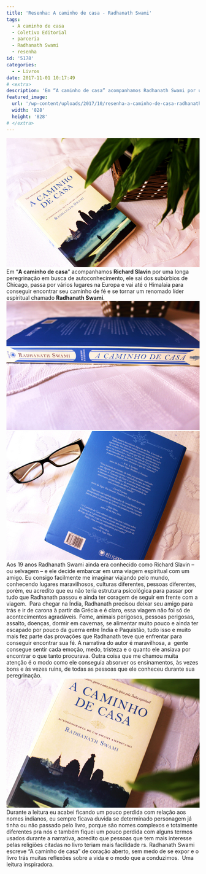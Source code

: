 ```yaml
---
title: 'Resenha: A caminho de casa - Radhanath Swami'
tags:
  - A caminho de casa
  - Coletivo Editorial
  - parceria
  - Radhanath Swami
  - resenha
id: '5178'
categories:
  - - Livros
date: 2017-11-01 10:17:49
# <extra>
description: 'Em “A caminho de casa” acompanhamos Radhanath Swami por uma longa peregrinação em busca de autoconhecimento,indo de Chicago ao Himalaia'
featured_image: 
  url: '/wp-content/uploads/2017/10/resenha-a-caminho-de-casa-radhanath-swami.jpg'
  width: '828'
  height: '828'
# </extra>
---
```


![capa ](/wp-content/uploads/2017/10/resenha-a-caminho-de-casa-radhanath-swami.jpg) Em “**A caminho de casa**” acompanhamos **Richard Slavin** por uma longa peregrinação em busca de autoconhecimento, ele sai dos subúrbios de Chicago, passa por vários lugares na Europa e vai até o Himalaia para conseguir encontrar seu caminho de fé e se tornar um renomado líder espiritual chamado **Radhanath Swami**. ![resumo-livro-a-caminho-de-casa](/wp-content/uploads/2017/10/lombada-livro-a-caminho-de-casa-de-radhanath-swami.jpg) ![resenha-livro-a-caminho-de-casa](/wp-content/uploads/2017/10/contra-capa-a-caminho-de-casa.jpg) Aos 19 anos Radhanath Swami ainda era conhecido como Richard Slavin – ou selvagem – e ele decide embarcar em uma viagem espiritual com um amigo. Eu consigo facilmente me imaginar viajando pelo mundo, conhecendo lugares maravilhosos, culturas diferentes, pessoas diferentes, porém, eu acredito que eu não teria estrutura psicológica para passar por tudo que Radhanath passou e ainda ter coragem de seguir em frente com a viagem.  Para chegar na Índia, Radhanath precisou deixar seu amigo para trás e ir de carona à partir da Grécia e é claro, essa viagem não foi só de acontecimentos agradáveis. Fome, animais perigosos, pessoas perigosas, assalto, doenças, dormir em cavernas, se alimentar muito pouco e ainda ter escapado por pouco da guerra entre Índia e Paquistão, tudo isso e muito mais fez parte das provações que Radhanath teve que enfrentar para conseguir encontrar sua fé. A narrativa do autor é maravilhosa, a  gente consegue sentir cada emoção, medo, tristeza e o quanto ele ansiava por encontrar o que tanto procurava. Outra coisa que me chamou muita atenção é o modo como ele conseguia absorver os ensinamentos, às vezes bons e às vezes ruins, de todas as pessoas que ele conheceu durante sua peregrinação. ![resenha-livro-a-caminho-de-casa](/wp-content/uploads/2017/10/capa-livro-a-caminho-de-casa-radhanath-swami.jpg) Durante a leitura eu acabei ficando um pouco perdida com relação aos nomes indianos, eu sempre ficava duvida se determinado personagem já tinha ou não passado pelo livro, porque são nomes complexos e totalmente diferentes pra nós e também fiquei um pouco perdida com alguns termos usados durante a narrativa, acredito que pessoas que tem mais interesse pelas religiões citadas no livro teriam mais facilidade rs. Radhanath Swami escreve “A caminho de casa” de coração aberto, sem medo de se expor e o livro trás muitas reflexões sobre a vida e o modo que a conduzimos.  Uma leitura inspiradora.
